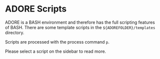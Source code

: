 # ADORE Scripts #

ADORE is a BASH environment and therefore has the full scripting features of BASH. There are some template scripts in the `${ADOREFOLDER}/templates` directory.

Scripts are processed with the process command `p`.

Please select a script on the sidebar to read more.